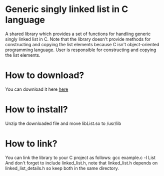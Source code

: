 # Generic singly linked list in C language
A shared library which provides a set of functions for handling generic singly linked list in C. Note that the library doesn't provide methods for constructing and copying the list elements because C  isn't object-oriented programming language. User is responsible for constructing and copying the list elements.

<h1> How to download? </h1>
You can download it here  <a href="https://github.com/user-attachments/files/19392877/libList.zip">here</a>

<h1> How to install? </h1>
Unzip the downloaded file and move libList.so to /usr/lib

<h1> How to link? </h1>
You can link the library to your C project as follows: gcc example.c -l List <br>
And don't forget to include linked_list.h, note that linked_list.h depends on linked_list_details.h so keep both in the same directory.
